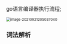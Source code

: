 go语言编译器执行流程;

<img src="http://akatsuke.com/image-20210921205037040.png" alt="image-20210921205037040" style="zoom: 67%;" />

### 词法解析

